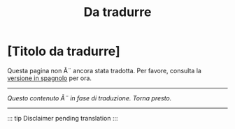 ﻿---
title: [Da tradurre]
---

<!-- TODO: translation missing - Italian version -->

# [Titolo da tradurre]

Questa pagina non Ã¨ ancora stata tradotta. Per favore, consulta la [versione in spagnolo](/es/mitos-amor) per ora.

---

*Questo contenuto Ã¨ in fase di traduzione. Torna presto.*

---

::: tip
Disclaimer pending translation
:::

